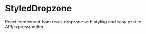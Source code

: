 # StyledDropzone
React component from react-dropzone with styling and easy post to API/express/multer
